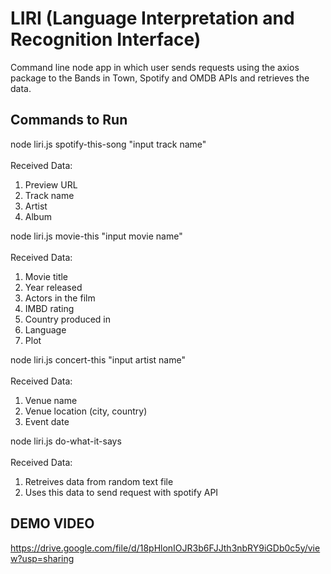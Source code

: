 # LIRI (Language Interpretation and Recognition Interface)

Command line node app in which user sends requests using the axios package to the Bands in Town, Spotify and OMDB APIs and retrieves the data.

## Commands to Run

node liri.js spotify-this-song "input track name" <br /><br />
Received Data: <br />
1. Preview URL
2. Track name
3. Artist
4. Album

node liri.js movie-this "input movie name" <br /><br />
Received Data: <br />
1. Movie title
2. Year released
3. Actors in the film
4. IMBD rating
5. Country produced in
6. Language
7. Plot

node liri.js concert-this "input artist name" <br /><br />
Received Data: <br />
1. Venue name
2. Venue location (city, country)
3. Event date

node liri.js do-what-it-says <br /><br />
Received Data: <br />
1. Retreives data from random text file
2. Uses this data to send request with spotify API

## DEMO VIDEO

https://drive.google.com/file/d/18pHlonIOJR3b6FJJth3nbRY9iGDb0c5y/view?usp=sharing
